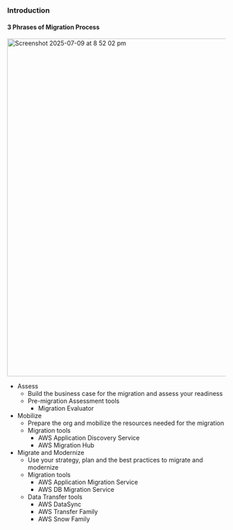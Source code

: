 ### Introduction

#### 3 Phrases of Migration Process
<img width="778" alt="Screenshot 2025-07-09 at 8 52 02 pm" src="https://github.com/user-attachments/assets/a96aeb95-5518-4d96-ab1e-6426cb824647" />

- Assess
  - Build the business case for the migration and assess your readiness
  - Pre-migration Assessment tools
    - Migration Evaluator
- Mobilize
  - Prepare the org and mobilize the resources needed for the migration
  - Migration tools
    - AWS Application Discovery Service
    - AWS Migration Hub
- Migrate and Modernize
  - Use your strategy, plan and the best practices to migrate and modernize
  - Migration tools
    - AWS Application Migration Service
    - AWS DB Migration Service
  - Data Transfer tools
    - AWS DataSync
    - AWS Transfer Family
    - AWS Snow Family
